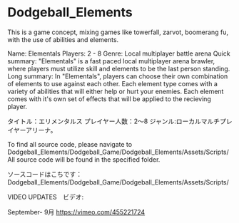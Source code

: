 # Dodgeball_Elements
This is a game concept, mixing games like towerfall, zarvot, boomerang fu, with the use of abilities and elements.

Name: Elementals
Players: 2 - 8
Genre: Local multiplayer battle arena
Quick summary: "Elementals" is a fast paced local multiplayer arena brawler, where players must utilize skill and elements to be the last person standing.
Long summary: In "Elementals", players can choose their own combination of elements to use against each other. Each element type comes with a variety of abilities that will either help or hurt your enemies. Each element comes with it's own set of effects that will be applied to the recieving player.

タイトル：エリメンタルス
プレイヤー人数：2～8
ジャンル:ローカルマルチプレイヤーアリーナ。


To find all source code, please navigate to Dodgeball_Elements/Dodgeball_Game/Dodgeball_Elements/Assets/Scripts/
All source code will be found in the specified folder.

ソースコードはこちです：Dodgeball_Elements/Dodgeball_Game/Dodgeball_Elements/Assets/Scripts/

VIDEO UPDATES　ビデオ:

September- 9月
https://vimeo.com/455221724
